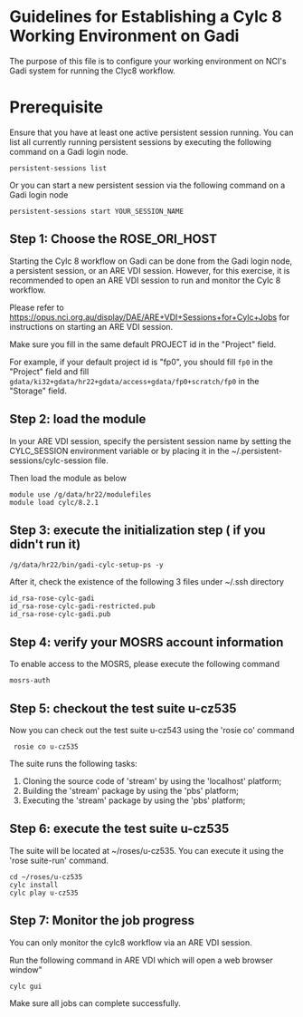 # Guidelines for Establishing a Cylc 8 Working Environment on Gadi

The purpose of this file is to configure your working environment on NCI's Gadi system for running the Clyc8 workflow.

# Prerequisite

Ensure that you have at least one active persistent session running. You can list all currently running persistent sessions by executing the following command on a Gadi login node.

```
persistent-sessions list
```

Or you can start a new persistent session via the following command on a Gadi login node

```
persistent-sessions start YOUR_SESSION_NAME
```

## Step 1: Choose the ROSE_ORI_HOST

Starting the Cylc 8 workflow on Gadi can be done from the Gadi login node, a persistent session, or an ARE VDI session. However, for this exercise, it is recommended to open an ARE VDI session to run and monitor the Cylc 8 workflow.

Please refer to https://opus.nci.org.au/display/DAE/ARE+VDI+Sessions+for+Cylc+Jobs for instructions on starting an ARE VDI session.

Make sure you fill in the same default PROJECT id in the "Project" field. 

For example, if your default project id is "fp0", you should fill ```fp0``` in the "Project" field and fill ```gdata/ki32+gdata/hr22+gdata/access+gdata/fp0+scratch/fp0``` in the "Storage" field.

## Step 2: load the module

In your ARE VDI session, specify the persistent session name by setting the CYLC_SESSION environment variable or by placing it in the ~/.persistent-sessions/cylc-session file.

Then load the module as below

```
module use /g/data/hr22/modulefiles
module load cylc/8.2.1
```

## Step 3: execute the initialization step ( if you didn't run it)

```
/g/data/hr22/bin/gadi-cylc-setup-ps -y
```

After it, check the existence of the following 3 files under ~/.ssh directory

```
id_rsa-rose-cylc-gadi
id_rsa-rose-cylc-gadi-restricted.pub
id_rsa-rose-cylc-gadi.pub
```

## Step 4: verify your MOSRS account information

To enable access to the MOSRS, please execute the following command
```
mosrs-auth
```

## Step 5: checkout the test suite u-cz535

Now you can check out the test suite u-cz543 using the 'rosie co' command

```
 rosie co u-cz535
```
The suite runs the following tasks:

1. Cloning the source code of 'stream' by using the 'localhost' platform;
2. Building the 'stream' package  by using the 'pbs' platform;
3. Executing the 'stream' package  by using the 'pbs' platform;
    
## Step 6: execute the test suite u-cz535

The suite will be located at ~/roses/u-cz535. You can execute it using the 'rose suite-run' command.

```
cd ~/roses/u-cz535
cylc install
cylc play u-cz535
```

## Step 7: Monitor the job progress

You can only monitor the cylc8 workflow via an ARE VDI session.

Run the following command in ARE VDI which will open a web browser window"

```
cylc gui
```
Make sure all jobs can complete successfully.





